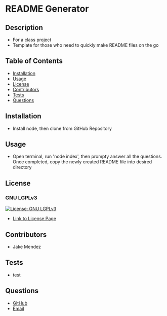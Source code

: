 
  # README Generator

  ## Description

  * For a class project
  * Template for those who need to quickly make README files on the go

  ## Table of Contents

  - [Installation](#Installation)
  - [Usage](#Usage)
  - [License](#License)
  - [Contributors](#Contributors)
  - [Tests](#Tests)
  - [Questions](#Questions)

  ## Installation

  * Install node, then clone from GitHub Repository

  ## Usage

  * Open terminal, run 'node index', then prompty answer all the questions.  Once completed, copy the newly created README file into desired directory

  ## License

  
  ### GNU LGPLv3
    
  [![License: GNU LGPLv3](https://img.shields.io/badge/License-AGPL_v3-blue.svg)](https://www.gnu.org/licenses/lgpl-3.0)

  - [Link to License Page](https://www.gnu.org/licenses/lgpl-3.0)
    

  ## Contributors
  
  * Jake Mendez

  ## Tests

  * test

  ## Questions

  * [GitHub](https;//github/jakem8532)
  * [Email](jakem8532@gmail.com)

